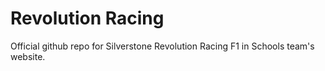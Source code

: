 # Revolution Racing
  Official github repo for Silverstone Revolution Racing F1 in Schools team's website.